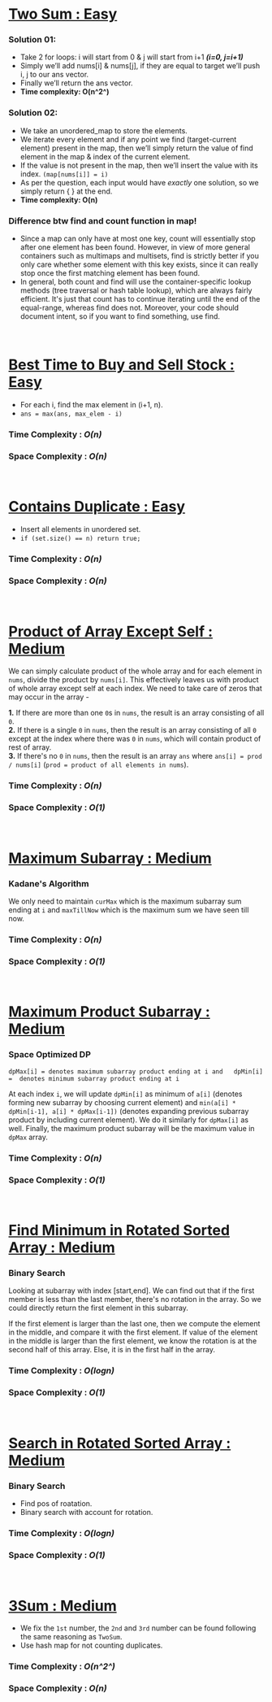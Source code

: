 # [Two Sum : Easy](https://leetcode.com/problems/two-sum)


### Solution 01:
-   Take 2 for loops: i will start from 0 & j will start from i+1  _**(i=0, j=i+1)**_
-   Simply we’ll add nums[i] & nums[j], if they are equal to target we’ll push i, j to our ans vector.
-   Finally we’ll return the ans vector.
-   **Time complexity:  O(n^2^)**

### Solution 02:
-   We take an unordered_map to store the elements.
-   We iterate every element and if any point we find (target-current element) present in the map, then we’ll simply return the value of find element in the map & index of the current element.
-   If the value is not present in the map, then we’ll insert the value with its index. `(map[nums[i]] = i)`
-   As per the question, each input would have _exactly_ one solution, so we simply return { } at the end.
-   **Time complexity:  O(n)**

### Difference btw find and count function in map!

-   Since a map can only have at most one key, count will essentially stop after one element has been found. However, in view of more general containers such as multimaps and multisets, find is strictly better if you only care whether some element with this key exists, since it can really stop once the first matching element has been found.
-   In general, both count and find will use the container-specific lookup methods (tree traversal or hash table lookup), which are always fairly efficient. It's just that count has to continue iterating until the end of the equal-range, whereas find does not. Moreover, your code should document intent, so if you want to find something, use find.
<br>

# [Best Time to Buy and Sell Stock : Easy](https://leetcode.com/problems/best-time-to-buy-and-sell-stock)

- For each i, find the max element in (i+1, n). 
- `ans = max(ans, max_elem - i)`
### Time Complexity : ***O(n)***
### Space Complexity : ***O(n)***
<br>

# [Contains Duplicate : Easy](https://leetcode.com/problems/contains-duplicate)

- Insert all elements in unordered set.
- `if (set.size() == n) return true;`
### Time Complexity : ***O(n)***
### Space Complexity : ***O(n)***
<br>

# [Product of Array Except Self : Medium](https://leetcode.com/problems/product-of-array-except-self)

We can simply calculate product of the whole array and for each element in  `nums`, divide the product by  `nums[i]`. This effectively leaves us with product of whole array except self at each index. We need to take care of zeros that may occur in the array -

**1.**  If there are more than one  `0`s in  `nums`, the result is an array consisting of all  `0`.  
**2.**  If there is a single  `0`  in  `nums`, then the result is an array consisting of all  `0`  except at the index where there was  `0`  in  `nums`, which will contain product of rest of array.  
**3.**  If there's no  `0`  in  `nums`, then the result is an array  `ans`  where  `ans[i] = prod / nums[i]`  (`prod = product of all elements in nums`).
### Time Complexity : ***O(n)***
### Space Complexity : ***O(1)***
<br>

# [Maximum Subarray : Medium](https://leetcode.com/problems/maximum-subarray/)

### Kadane's Algorithm

We only need to maintain  `curMax`  which is the maximum subarray sum ending at  `i`  and  `maxTillNow`  which is the maximum sum we have seen till now. 
### Time Complexity : ***O(n)***
### Space Complexity : ***O(1)***
<br>

# [Maximum Product Subarray : Medium](https://leetcode.com/problems/maximum-product-subarray/)

### Space Optimized DP

`dpMax[i] = denotes maximum subarray product ending at i and  
 dpMin[i] =  denotes minimum subarray product ending at i `

At each index  `i`, we will update  `dpMin[i]`  as minimum of  `a[i]`  (denotes forming new subarray by choosing current element) and  `min(a[i] * dpMin[i-1], a[i] * dpMax[i-1])`  (denotes expanding previous subarray product by including current element). We do it similarly for  `dpMax[i]`  as well. Finally, the maximum product subarray will be the maximum value in  `dpMax`  array.
### Time Complexity : ***O(n)***
### Space Complexity : ***O(1)***
<br>

# [Find Minimum in Rotated Sorted Array : Medium](https://leetcode.com/problems/find-minimum-in-rotated-sorted-array/)

### Binary Search


Looking at subarray with index [start,end]. We can find out that if the first member is less than the last member, there's no rotation in the array. So we could directly return the first element in this subarray.

If the first element is larger than the last one, then we compute the element in the middle, and compare it with the first element. If value of the element in the middle is larger than the first element, we know the rotation is at the second half of this array. Else, it is in the first half in the array.
### Time Complexity : ***O(logn)***
### Space Complexity : ***O(1)***
<br>

# [Search in Rotated Sorted Array : Medium](https://leetcode.com/problems/search-in-rotated-sorted-array/)

### Binary Search
- Find pos of roatation.
- Binary search with account for rotation.
### Time Complexity : ***O(logn)***
### Space Complexity : ***O(1)***
<br>

# [3Sum : Medium](https://leetcode.com/problems/3Sum/)

- We fix the `1st` number, the `2nd` and `3rd` number can be found following the same reasoning as `TwoSum`.
- Use hash map for not counting duplicates.
### Time Complexity : ***O(n^2^)***
### Space Complexity : ***O(n)***
<br>



